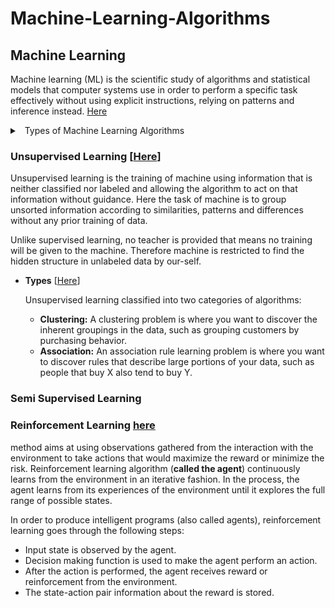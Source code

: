 # Machine-Learning-Algorithms

## Machine Learning

Machine learning (ML) is the scientific study of algorithms and statistical models that computer systems use in order to perform a specific task effectively without using explicit instructions, relying on patterns and inference instead. [Here](https://en.wikipedia.org/wiki/Machine_learning)
 
 <details> 
 <summary> 
 <a class="btnfire small stroke"><em class="fas fa-chevron-circle-down"></em>&nbsp;&nbsp;Types of Machine Learning Algorithms</a> 
 </summary>
  
  - [**Supervised learning**](https://github.com/arpitj07/Machine-Learning-Journey/blob/master/README.md#supervised-learning)
    - Nearest Neighbor
    - Naive Bayes
    - Decision Trees
    - Linear Regression
    - Support Vector Machines (SVM)
    - Neural Networks
    
    
  - [**Unsupervised Learning**](https://github.com/arpitj07/Machine-Learning-Journey/blob/master/README.md#unsupervised-learning)
    - Clustering
     - hierarchical clustering
     - k-means
     - mixture models
     - DBSCAN
     - OPTICS algorithm
    - Anomaly detection
     - Local Outlier Factor
    - Neural Networks
     - Autoencoders
     - Deep Belief Nets
     - Hebbian Learning
     - Generative Adversarial Networks
     - Self-organizing map
   Approaches for learning latent variable models such as
     - Expectation–maximization algorithm (EM)
     - Method of moments
    - Blind signal separation techniques
      - Principal component analysis
      - Independent component analysis
      - Non-negative matrix factorization
      - Singular value decomposition
      
      
  - [**Semi-supervised Learning**](https://github.com/arpitj07/Machine-Learning-Journey/blob/master/README.md#semi-supervised-learning)
  - [**Reinforcement Learning**](https://github.com/arpitj07/Machine-Learning-Journey/blob/master/README.md#reinforcement-learning)
    - Q-Learning
    - Temporal Difference (TD)
    - Deep Adversarial Networks
 </details>
 
 
### Unsupervised Learning [[Here](https://www.geeksforgeeks.org/supervised-unsupervised-learning/)]

Unsupervised learning is the training of machine using information that is neither classified nor labeled and allowing the algorithm to act on that information without guidance. Here the task of machine is to group unsorted information according to similarities, patterns and differences without any prior training of data.

Unlike supervised learning, no teacher is provided that means no training will be given to the machine. Therefore machine is restricted to find the hidden structure in unlabeled data by our-self.

- **Types** [[Here](https://www.geeksforgeeks.org/supervised-unsupervised-learning/)]
  
  Unsupervised learning classified into two categories of algorithms:

  - **Clustering:** A clustering problem is where you want to discover the inherent groupings in the data, such as grouping customers by      purchasing behavior.
  - **Association:** An association rule learning problem is where you want to discover rules that describe large portions of your data,      such as people that buy X also tend to buy Y.

### Semi Supervised Learning


### Reinforcement Learning [here](https://towardsdatascience.com/types-of-machine-learning-algorithms-you-should-know-953a08248861)

method aims at using observations gathered from the interaction with the environment to take actions that would maximize the reward or minimize the risk. Reinforcement learning algorithm (**called the agent**) continuously learns from the environment in an iterative fashion. In the process, the agent learns from its experiences of the environment until it explores the full range of possible states.

In order to produce intelligent programs (also called agents), reinforcement learning goes through the following steps:

- Input state is observed by the agent.
- Decision making function is used to make the agent perform an action.
- After the action is performed, the agent receives reward or reinforcement from the environment.
- The state-action pair information about the reward is stored.


